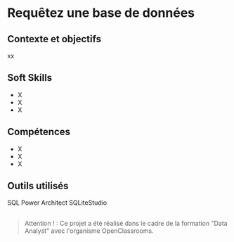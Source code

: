 # Requêtez une base de données

## Contexte et objectifs

xx

## Soft Skills
- X
- X
- X

## Compétences
- X
- X
- X

## Outils utilisés
SQL Power Architect
SQLiteStudio

## 
>Attention ! : Ce projet a été réalisé dans le cadre de la formation "Data Analyst" avec l'organisme OpenClassrooms.

